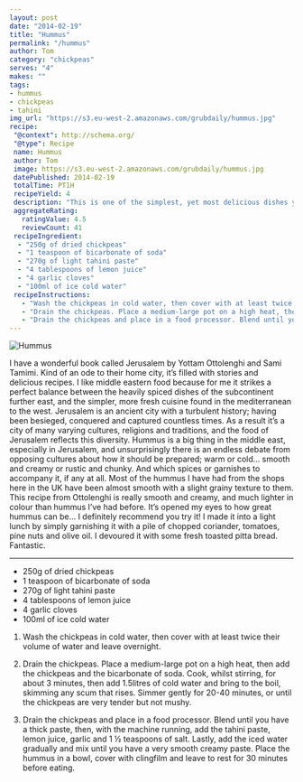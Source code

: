 ```yaml
---
layout: post
date: "2014-02-19"
title: "Hummus"
permalink: "/hummus"
author: Tom
category: "chickpeas"
serves: "4"
makes: ""
tags:
- hummus
- chickpeas
- tahini
img_url: "https://s3.eu-west-2.amazonaws.com/grubdaily/hummus.jpg"
recipe:
 "@context": http://schema.org/
 "@type": Recipe
 name: Hummus
 author: Tom
 image: https://s3.eu-west-2.amazonaws.com/grubdaily/hummus.jpg
 datePublished: 2014-02-19
 totalTime: PT1H
 recipeYield: 4
 description: "This is one of the simplest, yet most delicious dishes you could imagine."
 aggregateRating:
   ratingValue: 4.5
   reviewCount: 41
 recipeIngredient:
  - "250g of dried chickpeas"
  - "1 teaspoon of bicarbonate of soda"
  - "270g of light tahini paste"
  - "4 tablespoons of lemon juice"
  - "4 garlic cloves"
  - "100ml of ice cold water"
 recipeInstructions:
   - "Wash the chickpeas in cold water, then cover with at least twice their volume of water and leave overnight."
   - "Drain the chickpeas. Place a medium-large pot on a high heat, then add the chickpeas and the bicarbonate of soda. Cook, whilst stirring, for about 3 minutes, then add 1.5litres of cold water and bring to the boil, skimming any scum that rises. Simmer gently for 20-40 minutes, or until the chickpeas are very tender but not mushy."
   - "Drain the chickpeas and place in a food processor. Blend until you have a thick paste, then, with the machine running, add the tahini paste, lemon juice, garlic and 1 ½ teaspoons of salt. Lastly, add the iced water gradually and mix until you have a very smooth creamy paste. Place the hummus in a bowl, cover with clingfilm and leave to rest for 30 minutes before eating."
---
```

<img src="https://s3.eu-west-2.amazonaws.com/grubdaily/hummus.jpg" alt="Hummus" />

I have a wonderful book called Jerusalem by Yottam Ottolenghi and Sami Tamimi. Kind of an ode to their home city, it’s filled with stories and delicious recipes. I like middle eastern food because for me it strikes a perfect balance between the heavily spiced dishes of the subcontinent further east, and the simpler, more fresh cuisine found in the mediterranean to the west. Jerusalem is an ancient city with a turbulent history; having been besieged, conquered and captured countless times. As a result it’s a city of many varying cultures, religions and traditions, and the food of Jerusalem reflects this diversity. Hummus is a big thing in the middle east, especially in Jerusalem, and unsurprisingly there is an endless debate from opposing cultures about how it should be prepared; warm or cold… smooth and creamy or rustic and chunky. And which spices or garnishes to accompany it, if any at all. Most of the hummus I have had from the shops here in the UK have been almost smooth with a slight grainy texture to them. This recipe from Ottolenghi is really smooth and creamy, and much lighter in colour than hummus I’ve had before. It’s opened my eyes to how great hummus can be… I definitely recommend you try it! I made it into a light lunch by simply garnishing it with a pile of chopped coriander, tomatoes, pine nuts and olive oil. I devoured it with some fresh toasted pitta bread. Fantastic.

---
* 250g of dried chickpeas
* 1 teaspoon of bicarbonate of soda
* 270g of light tahini paste
* 4 tablespoons of lemon juice
* 4 garlic cloves
* 100ml of ice cold water

1. Wash the chickpeas in cold water, then cover with at least twice their volume of water and leave overnight.

2. Drain the chickpeas. Place a medium-large pot on a high heat, then add the chickpeas and the bicarbonate of soda. Cook, whilst stirring, for about 3 minutes, then add 1.5litres of cold water and bring to the boil, skimming any scum that rises. Simmer gently for 20-40 minutes, or until the chickpeas are very tender but not mushy.

3. Drain the chickpeas and place in a food processor. Blend until you have a thick paste, then, with the machine running, add the tahini paste, lemon juice, garlic and 1 ½ teaspoons of salt. Lastly, add the iced water gradually and mix until you have a very smooth creamy paste. Place the hummus in a bowl, cover with clingfilm and leave to rest for 30 minutes before eating.
